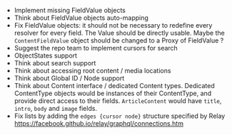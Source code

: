 - Implement missing FieldValue objects
- Think about FieldValue objects auto-mapping
- Fix FieldValue objects: it should not be necessary to redefine every resolver for every field.
  The Value should be directly usable. Maybe the `ContentFieldValue` object should be changed 
  to a Proxy of FieldValue ?
- Suggest the repo team to implement cursors for search
- ObjectStates support
- Think about search support
- Think about accessing root content / media locations
- Think about Global ID / Node support
- Think about Content interface / dedicated Content types.
  Dedicated ContentType objects would be instances of their ContentType, and provide
  direct access to their fields.
  `ArticleContent` would have `title`, `intro`, `body` and `image` fields.
- Fix lists by adding the `edges {cursor node}` structure specified by Relay
  https://facebook.github.io/relay/graphql/connections.htm
